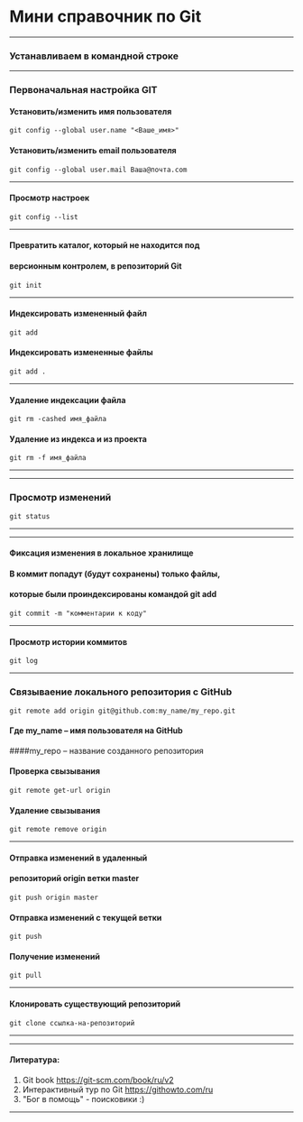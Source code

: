 # Мини справочник по Git
***
### Устанавливаем в командной строке
***
### **Первоначальная настройка GIT**
#### Установить/изменить имя пользователя
    git config --global user.name "<Ваше_имя>"
#### Установить/изменить email пользователя
    git config --global user.mail Ваша@почта.com

***
#### Просмотр настроек
    git config --list

***
#### Превратить каталог, который не находится под
#### версионным контролем, в репозиторий Git
    git init

***
#### Индексировать измененный файл
    git add
#### Индексировать измененные файлы
    git add .

***
#### Удаление индексации файла
    git rm -cashed имя_файла
#### Удаление из индекса и из проекта
    git rm -f имя_файла

***
***
### Просмотр изменений
    git status
***
***
#### Фиксация изменения в локальное хранилище
#### В коммит попадут (будут сохранены) только файлы, 
#### которые были проиндексированы командой git add
    git commit -m "комментарии к коду"
***
#### Просмотр истории коммитов
    git log

***
### Связываение локального репозитория с GitHub 
    git remote add origin git@github.com:my_name/my_repo.git
#### Где my_name – имя пользователя на GitHub 
####my_repo – название созданного репозитория
#### Проверка свызывания  
    git remote get-url origin 
#### Удаление свызывания  
    git remote remove origin

***
#### Отправка изменений в удаленный 
#### репозиторий origin ветки master
    git push origin master

#### Отправка изменений c текущей ветки
    git push
#### Получение изменений
    git pull
***
#### Клонировать существующий репозиторий
    git clone ссылка-на-репозиторий
***
***
#### Литература:
1. Git book <https://git-scm.com/book/ru/v2>
2. Интерактивный тур по Git <https://githowto.com/ru>
3. "Бог в помощь" - поисковики :)

***
